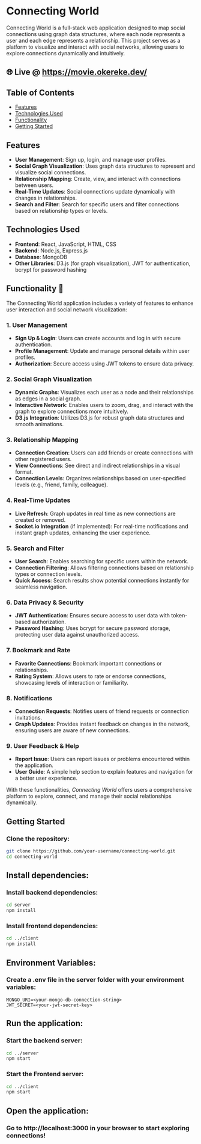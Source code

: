 # Connecting World

Connecting World is a full-stack web application designed to map social connections using graph data structures, where each node represents a user and each edge represents a relationship. This project serves as a platform to visualize and interact with social networks, allowing users to explore connections dynamically and intuitively.

## 🌐 Live @ https://movie.okereke.dev/


## Table of Contents
- [Features](#features)
- [Technologies Used](#technologies-used)
- [Functionality](#Functionality)
- [Getting Started](#getting-started)


## Features
- **User Management**: Sign up, login, and manage user profiles.
- **Social Graph Visualization**: Uses graph data structures to represent and visualize social connections.
- **Relationship Mapping**: Create, view, and interact with connections between users.
- **Real-Time Updates**: Social connections update dynamically with changes in relationships.
- **Search and Filter**: Search for specific users and filter connections based on relationship types or levels.

## Technologies Used
- **Frontend**: React, JavaScript, HTML, CSS
- **Backend**: Node.js, Express.js
- **Database**: MongoDB
- **Other Libraries**: D3.js (for graph visualization), JWT for authentication, bcrypt for password hashing

## Functionality 📌

The Connecting World application includes a variety of features to enhance user interaction and social network visualization:

### 1. User Management
   - **Sign Up & Login**: Users can create accounts and log in with secure authentication.
   - **Profile Management**: Update and manage personal details within user profiles.
   - **Authorization**: Secure access using JWT tokens to ensure data privacy.

### 2. Social Graph Visualization
   - **Dynamic Graphs**: Visualizes each user as a node and their relationships as edges in a social graph.
   - **Interactive Network**: Enables users to zoom, drag, and interact with the graph to explore connections more intuitively.
   - **D3.js Integration**: Utilizes D3.js for robust graph data structures and smooth animations.

### 3. Relationship Mapping
   - **Connection Creation**: Users can add friends or create connections with other registered users.
   - **View Connections**: See direct and indirect relationships in a visual format.
   - **Connection Levels**: Organizes relationships based on user-specified levels (e.g., friend, family, colleague).

### 4. Real-Time Updates
   - **Live Refresh**: Graph updates in real time as new connections are created or removed.
   - **Socket.io Integration** (if implemented): For real-time notifications and instant graph updates, enhancing the user experience.

### 5. Search and Filter
   - **User Search**: Enables searching for specific users within the network.
   - **Connection Filtering**: Allows filtering connections based on relationship types or connection levels.
   - **Quick Access**: Search results show potential connections instantly for seamless navigation.

### 6. Data Privacy & Security
   - **JWT Authentication**: Ensures secure access to user data with token-based authorization.
   - **Password Hashing**: Uses bcrypt for secure password storage, protecting user data against unauthorized access.

### 7. Bookmark and Rate
   - **Favorite Connections**: Bookmark important connections or relationships.
   - **Rating System**: Allows users to rate or endorse connections, showcasing levels of interaction or familiarity.

### 8. Notifications
   - **Connection Requests**: Notifies users of friend requests or connection invitations.
   - **Graph Updates**: Provides instant feedback on changes in the network, ensuring users are aware of new connections.

### 9. User Feedback & Help
   - **Report Issue**: Users can report issues or problems encountered within the application.
   - **User Guide**: A simple help section to explain features and navigation for a better user experience.

With these functionalities, *Connecting World* offers users a comprehensive platform to explore, connect, and manage their social relationships dynamically.



## Getting Started

### Clone the repository:
```bash
git clone https://github.com/your-username/connecting-world.git
cd connecting-world
```

## Install dependencies:

### Install backend dependencies:
```bash
cd server
npm install
```
### Install frontend dependencies:
```bash
cd ../client
npm install
```
## Environment Variables:
### Create a .env file in the server folder with your environment variables:
``` plaintext
MONGO_URI=<your-mongo-db-connection-string>
JWT_SECRET=<your-jwt-secret-key>
```
## Run the application:

### Start the backend server:
```bash
cd ../server
npm start
```

### Start the Frontend server:
```bash
cd ../client
npm start
```
## Open the application:
### Go to http://localhost:3000 in your browser to start exploring connections!





















